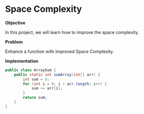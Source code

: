 # Space Complexity

**Objective**

In this project, we will learn how to improve the space complexity.

**Problem**

Enhance a function with Improved Space Complexity.

**Implementation**


```java
public class ArraySum {
    public static int sumArray(int[] arr) {
        int sum = 0;
        for (int i = 0; i < arr.length; i++) {
            sum += arr[i];
        }
        return sum;
    }
}
```
